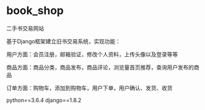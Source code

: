 # book_shop
二手书交易网站

基于Django框架建立旧书交易系统，实现功能：

用户方面：会员注册，邮箱验证，修改个人资料，上传头像以及登录等等

商品方面：商品分类，商品发布，商品评论，浏览量首页推荐，查询用户发布的商品

订单方面：购物车，添加到购物车，用户下单，用户确认、发货、收货

python==3.6.4
django==1.8.2


